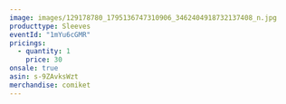 ```yaml
---
image: images/129178780_1795136747310906_3462404918732137408_n.jpg
producttype: Sleeves
eventId: "1mYu6cGMR"
pricings:
  - quantity: 1
    price: 30
onsale: true
asin: s-9ZAvksWzt
merchandise: comiket
---
```

